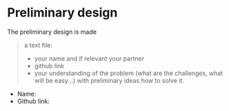 # Preliminary design
The preliminary design is made 

> a text file:
> 
> - your name and if relevant your partner
> - github link
> - your understanding of the problem (what are the challenges, what will be easy...) with preliminary ideas how to solve it.

* Name: 
* Github link: 